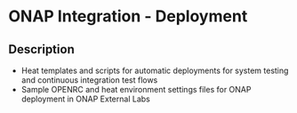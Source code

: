 # ONAP Integration - Deployment

## Description

- Heat templates and scripts for automatic deployments for system testing and continuous integration test flows
- Sample OPENRC and heat environment settings files for ONAP deployment in ONAP External Labs
